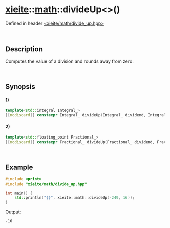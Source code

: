 # [xieite](../../xieite.md)\:\:[math](../../math.md)\:\:divideUp\<\>\(\)
Defined in header [<xieite/math/divide_up.hpp>](../../../include/xieite/math/divide_up.hpp)

&nbsp;

## Description
Computes the value of a division and rounds away from zero.

&nbsp;

## Synopsis
#### 1)
```cpp
template<std::integral Integral_>
[[nodiscard]] constexpr Integral_ divideUp(Integral_ dividend, Integral_ divisor) noexcept;
```
#### 2)
```cpp
template<std::floating_point Fractional_>
[[nodiscard]] constexpr Fractional_ divideUp(Fractional_ dividend, Fractional_ divisor) noexcept;
```

&nbsp;

## Example
```cpp
#include <print>
#include "xieite/math/divide_up.hpp"

int main() {
    std::println("{}", xieite::math::divideUp(-249, 16));
}
```
Output:
```
-16
```
